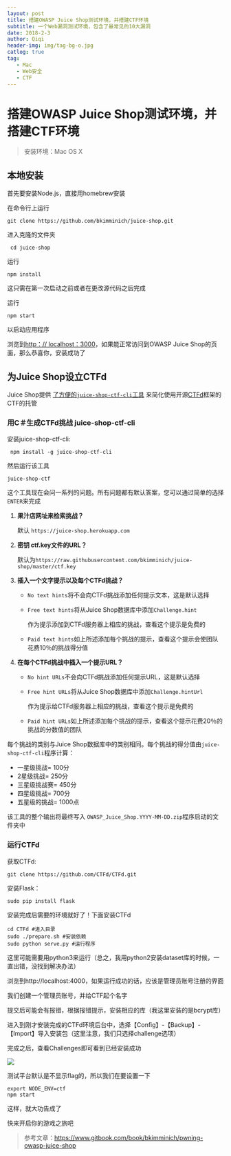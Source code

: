 ```yaml
---
layout: post
title: 搭建OWASP Juice Shop测试环境，并搭建CTF环境
subtitle: 一个Web漏洞测试环境，包含了最常见的10大漏洞
date: 2018-2-3
author: Qiqi
header-img: img/tag-bg-o.jpg
catlog: true
tag:
   - Mac
   - Web安全
   - CTF
---
```


# 搭建OWASP Juice Shop测试环境，并搭建CTF环境

> 安装环境：Mac OS X

##  本地安装

首先要安装Node.js，直接用homebrew安装

在命令行上运行

```Shell
git clone https://github.com/bkimminich/juice-shop.git
```

进入克隆的文件夹

```shell
 cd juice-shop
```

运行

```Shell
npm install
```

这只需在第一次启动之前或者在更改源代码之后完成

运行

```shell
npm start
```

以启动应用程序

浏览到[http：// localhost：3000](http://localhost:3000/)，如果能正常访问到OWASP Juice Shop的页面，那么恭喜你，安装成功了

## 为Juice Shop设立CTFd

Juice Shop提供 [了方便的`juice-shop-ctf-cli`工具](https://github.com/bkimminich/juice-shop-ctf) 来简化使用开源[CTFd](https://ctfd.io/)框架的CTF的托管 

### 用C＃生成CTFd挑战 juice-shop-ctf-cli

安装juice-shop-ctf-cli:

```shell
 npm install -g juice-shop-ctf-cli
```

然后运行该工具

```Shell
juice-shop-ctf
```

这个工具现在会问一系列的问题。所有问题都有默认答案，您可以通过简单的选择`ENTER`来完成

1. **果汁店网址来检索挑战？**

   默认 `https://juice-shop.herokuapp.com`

2. **密钥 ctf.key文件的URL？**

   默认为`https://raw.githubusercontent.com/bkimminich/juice-shop/master/ctf.key`

3. **插入一个文字提示以及每个CTFd挑战？**

   * `No text hints`将不会向CTFd挑战添加任何提示文本，这是默认选择

   * `Free text hints`将从Juice Shop数据库中添加`Challenge.hint`

     作为提示添加到CTFd服务器上相应的挑战，查看这个提示是免费的

   * `Paid text hints`如上所述添加每个挑战的提示，查看这个提示会使团队花费10％的挑战得分值

4. **在每个CTFd挑战中插入一个提示URL？**

   * `No hint URLs`不会向CTFd挑战添加任何提示URL，这是默认选择

   * `Free hint URLs`将从Juice Shop数据库中添加`Challenge.hintUrl`

     作为提示给CTFd服务器上相应的挑战，查看这个提示是免费的

   * `Paid hint URLs`如上所述添加每个挑战的提示，查看这个提示花费20％的挑战的分数值的团队

每个挑战的类别与Juice Shop数据库中的类别相同。每个挑战的得分值由`juice-shop-ctf-cli`程序计算：

- 一星级挑战= 100分
- 2星级挑战= 250分
- 三星级挑战赛= 450分
- 四星级挑战= 700分
- 五星级的挑战= 1000点

该工具的整个输出将最终写入 `OWASP_Juice_Shop.YYYY-MM-DD.zip`程序启动的文件夹中

### 运行CTFd

获取CTFd:

 ```shell
git clone https://github.com/CTFd/CTFd.git
 ```

安装Flask：

```Shell
sudo pip install flask
```

安装完成后需要的环境就好了！下面安装CTFd

```shell
cd CTFd #进入目录
sudo ./prepare.sh #安装依赖
sudo python serve.py #运行程序
```

这里可能需要用python3来运行（总之，我用python2安装dataset库的时候，一直出错，没找到解决办法）

浏览到http://localhost:4000，如果运行成功的话，应该是管理员账号注册的界面

我们创建一个管理员账号，并给CTF起个名字

提交后可能会有报错，根据报错提示，安装相应的库（我这里安装的是bcrypt库）

进入到刚才安装完成的CTFd环境后台中，选择【Config】-【Backup】-【Import】导入安装包（这里注意，我们只选择challenge选项）

完成之后，查看Challenges即可看到已经安装成功

![](https://ws1.sinaimg.cn/large/006Vib6xgy1fo3gct9yuij30xy0j7wg2.jpg)

测试平台默认是不显示flag的，所以我们在要设置一下

```shell
export NODE_ENV=ctf
npm start
```

这样，就大功告成了

快来开启你的游戏之旅吧

> 参考文章：https://www.gitbook.com/book/bkimminich/pwning-owasp-juice-shop
